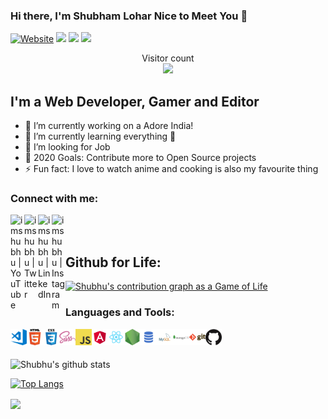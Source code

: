 ### Hi there, I'm Shubham Lohar Nice to Meet You 👋

[![Website](https://img.shields.io/website?label=CodePen&style=for-the-badge&url=https%3A%2F%2Fcodepen.io%2Fimshubhu)](https://codepen.io/imshubhu)
<img src="https://img.shields.io/badge/gmail-%23D14836.svg?&style=for-the-badge&logo=gmail&logoColor=white&url=techshubhu@gmail.com" />
<img src="https://img.shields.io/badge/linkedin-%230077B5.svg?&style=for-the-badge&logo=linkedin&logoColor=white" />
<img src="https://img.shields.io/badge/medium-%2312100E.svg?&style=for-the-badge&logo=medium&logoColor=white" />
<p align="center"> 
  Visitor count<br>
  <img src="https://profile-counter.glitch.me/imshubhu/count.svg" />
</p>

## I'm a Web Developer, Gamer and Editor
- 🔭 I’m currently working on a Adore India!
- 🌱 I’m currently learning everything 🤣
- 👯 I’m looking for Job 
- 🥅 2020 Goals: Contribute more to Open Source projects
- ⚡ Fun fact: I love to watch anime and cooking is also my favourite thing 

### Connect with me:

[<img align="left" alt="imshubhu | YouTube" width="22px" src="https://cdn.jsdelivr.net/npm/simple-icons@v3/icons/youtube.svg" />][youtube]
[<img align="left" alt="imshubhu | Twitter" width="22px" src="https://cdn.jsdelivr.net/npm/simple-icons@v3/icons/twitter.svg" />][twitter]
[<img align="left" alt="imshubhu | LinkedIn" width="22px" src="https://cdn.jsdelivr.net/npm/simple-icons@v3/icons/linkedin.svg" />][linkedin]
[<img align="left" alt="imshubhu | Instagram" width="22px" src="https://cdn.jsdelivr.net/npm/simple-icons@v3/icons/instagram.svg" />][instagram]

<br />
<br/>

## Github for Life:
[![Shubhu's contribution graph as a Game of Life](https://github4life.herokuapp.com/imshubhu.gif)](https://github4life.herokuapp.com/imshubhu)

### Languages and Tools:

[<img align="left" alt="Visual Studio Code" width="26px" src="https://raw.githubusercontent.com/github/explore/80688e429a7d4ef2fca1e82350fe8e3517d3494d/topics/visual-studio-code/visual-studio-code.png" />][linkedin]
[<img align="left" alt="HTML5" width="26px" src="https://raw.githubusercontent.com/github/explore/80688e429a7d4ef2fca1e82350fe8e3517d3494d/topics/html/html.png" />][linkedin]
[<img align="left" alt="CSS3" width="26px" src="https://raw.githubusercontent.com/github/explore/80688e429a7d4ef2fca1e82350fe8e3517d3494d/topics/css/css.png" />][linkedin]
[<img align="left" alt="Sass" width="26px" src="https://raw.githubusercontent.com/github/explore/80688e429a7d4ef2fca1e82350fe8e3517d3494d/topics/sass/sass.png" />][linkedin]
[<img align="left" alt="JavaScript" width="26px" src="https://raw.githubusercontent.com/github/explore/80688e429a7d4ef2fca1e82350fe8e3517d3494d/topics/javascript/javascript.png" />][linkedin]
[<img align="left" alt="JavaScript" width="26px" src="https://raw.githubusercontent.com/github/explore/80688e429a7d4ef2fca1e82350fe8e3517d3494d/topics/angular/angular.png" />][linkedin]
[<img align="left" alt="React" width="26px" src="https://raw.githubusercontent.com/github/explore/80688e429a7d4ef2fca1e82350fe8e3517d3494d/topics/react/react.png" />][linkedin]
[<img align="left" alt="Node.js" width="26px" src="https://raw.githubusercontent.com/github/explore/80688e429a7d4ef2fca1e82350fe8e3517d3494d/topics/nodejs/nodejs.png" />][linkedin]
[<img align="left" alt="SQL" width="26px" src="https://raw.githubusercontent.com/github/explore/80688e429a7d4ef2fca1e82350fe8e3517d3494d/topics/sql/sql.png" />][linkedin]
[<img align="left" alt="MySQL" width="26px" src="https://raw.githubusercontent.com/github/explore/80688e429a7d4ef2fca1e82350fe8e3517d3494d/topics/mysql/mysql.png" />][linkedin]
[<img align="left" alt="MongoDB" width="26px" src="https://raw.githubusercontent.com/github/explore/80688e429a7d4ef2fca1e82350fe8e3517d3494d/topics/mongodb/mongodb.png" />][linkedin]
[<img align="left" alt="Git" width="26px" src="https://raw.githubusercontent.com/github/explore/80688e429a7d4ef2fca1e82350fe8e3517d3494d/topics/git/git.png" />][linkedin]
[<img align="left" alt="GitHub" width="26px" src="https://raw.githubusercontent.com/github/explore/78df643247d429f6cc873026c0622819ad797942/topics/github/github.png" />][linkedin]

<br />
<br />


![Shubhu's github stats](https://github-readme-stats.vercel.app/api?username=imshubhu&show_icons=true&theme=dracula)

[![Top Langs](https://github-readme-stats.vercel.app/api/top-langs/?username=imshubhu&layout=compact)](https://github.com/imshubhu/github-readme-stats)
<br />

<a href="https://github.com/imshubhu/CleanIndia">
  <img align="center" src="https://github-readme-stats.vercel.app/api/pin/?username=imshubhu&repo=CleanIndia&theme=dracula" />
</a>

[website]: https://codepen.io/imshubhu
[twitter]: https://twitter.com/
[youtube]: https://youtube.com/
[instagram]: https://instagram.com/i_m_shubhu._
[linkedin]: https://linkedin.com/in/shubham-lohar-467531161

